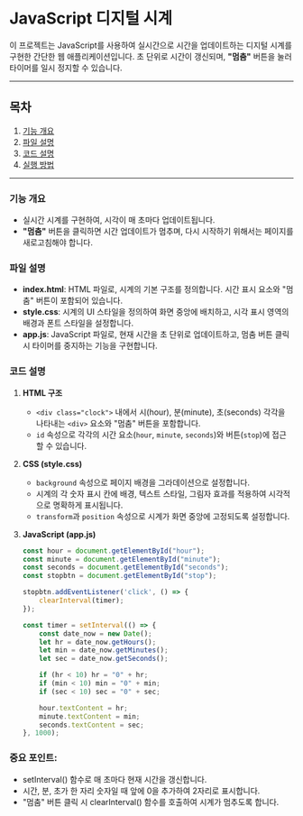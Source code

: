 # JavaScript 디지털 시계

이 프로젝트는 JavaScript를 사용하여 실시간으로 시간을 업데이트하는 디지털 시계를 구현한 간단한 웹 애플리케이션입니다. 초 단위로 시간이 갱신되며, **"멈춤"** 버튼을 눌러 타이머를 일시 정지할 수 있습니다.

---

## 목차

1. [기능 개요](#기능-개요)
2. [파일 설명](#파일-설명)
3. [코드 설명](#코드-설명)
4. [실행 방법](#실행-방법)

---

### 기능 개요

- 실시간 시계를 구현하여, 시각이 매 초마다 업데이트됩니다.
- **"멈춤"** 버튼을 클릭하면 시간 업데이트가 멈추며, 다시 시작하기 위해서는 페이지를 새로고침해야 합니다.

### 파일 설명

- **index.html**: HTML 파일로, 시계의 기본 구조를 정의합니다. 시간 표시 요소와 "멈춤" 버튼이 포함되어 있습니다.
- **style.css**: 시계의 UI 스타일을 정의하여 화면 중앙에 배치하고, 시각 표시 영역의 배경과 폰트 스타일을 설정합니다.
- **app.js**: JavaScript 파일로, 현재 시간을 초 단위로 업데이트하고, 멈춤 버튼 클릭 시 타이머를 중지하는 기능을 구현합니다.

### 코드 설명

1. **HTML 구조**
   - `<div class="clock">` 내에서 시(hour), 분(minute), 초(seconds) 각각을 나타내는 `<div>` 요소와 "멈춤" 버튼을 포함합니다.
   - `id` 속성으로 각각의 시간 요소(`hour`, `minute`, `seconds`)와 버튼(`stop`)에 접근할 수 있습니다.

2. **CSS (style.css)**
   - `background` 속성으로 페이지 배경을 그라데이션으로 설정합니다.
   - 시계의 각 숫자 표시 칸에 배경, 텍스트 스타일, 그림자 효과를 적용하여 시각적으로 명확하게 표시됩니다.
   - `transform`과 `position` 속성으로 시계가 화면 중앙에 고정되도록 설정합니다.

3. **JavaScript (app.js)**

   ```javascript
   const hour = document.getElementById("hour");
   const minute = document.getElementById("minute");
   const seconds = document.getElementById("seconds");
   const stopbtn = document.getElementById("stop");

   stopbtn.addEventListener('click', () => {
       clearInterval(timer);
   });

   const timer = setInterval(() => {
       const date_now = new Date();
       let hr = date_now.getHours();
       let min = date_now.getMinutes();
       let sec = date_now.getSeconds();

       if (hr < 10) hr = "0" + hr;
       if (min < 10) min = "0" + min;
       if (sec < 10) sec = "0" + sec;

       hour.textContent = hr;
       minute.textContent = min;
       seconds.textContent = sec;
   }, 1000);
### 중요 포인트:
- setInterval() 함수로 매 초마다 현재 시간을 갱신합니다.
- 시간, 분, 초가 한 자리 숫자일 때 앞에 0을 추가하여 2자리로 표시합니다.
- "멈춤" 버튼 클릭 시 clearInterval() 함수를 호출하여 시계가 멈추도록 합니다.
